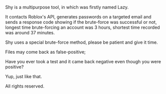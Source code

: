 Shy is a multipurpose tool, in which was firstly named Lazy.

It contacts Roblox's API, generates passwords on a targeted email and sends a response code showing if the
brute-force was successful or not, longest time brute-forcing an account was 3 hours, shortest time recorded
was around 37 minutes.

Shy uses a special brute-force method, please be patient and give it time.

Files may come back as false-positive;

Have you ever took a test and it came back negative even though you were positive?

Yup, just like that.

All rights reserved.
